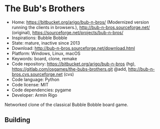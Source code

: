 # The Bub's Brothers

- Home: https://bitbucket.org/arigo/bub-n-bros/ (Modernized version running the clients in browsers.), http://bub-n-bros.sourceforge.net/ (original), https://sourceforge.net/projects/bub-n-bros/
- Inspirations: Bubble Bobble
- State: mature, inactive since 2013
- Download: http://bub-n-bros.sourceforge.net/download.html
- Platform: Windows, Linux, macOS
- Keywords: board, clone, remake
- Code repository: https://bitbucket.org/arigo/bub-n-bros (hg), https://gitlab.com/osgames/the-bubs-brothers.git @add, http://bub-n-bros.cvs.sourceforge.net (cvs)
- Code language: Python
- Code license: MIT
- Code dependencies: pygame
- Developer: Armin Rigo

Networked clone of the classical Bubble Bobble board game.

## Building
